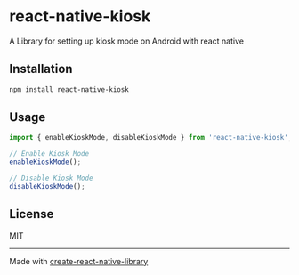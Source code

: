 # react-native-kiosk

A Library for setting up kiosk mode on Android with react native

## Installation

```sh
npm install react-native-kiosk
```

## Usage

```js
import { enableKioskMode, disableKioskMode } from 'react-native-kiosk';

// Enable Kiosk Mode
enableKioskMode();

// Disable Kiosk Mode
disableKioskMode();

```



## License

MIT

---

Made with [create-react-native-library](https://github.com/callstack/react-native-builder-bob)
